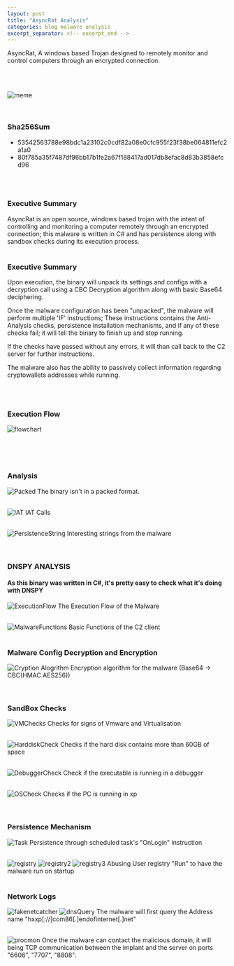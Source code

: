 ```yaml
---
layout: post
title: "AsyncRat Analysis"
categories: blog malware analysis
excerpt_separator: <!-- excerpt_end -->
---
```

<!-- excerpt_start -->
AsyncRat, A windows based Trojan designed to remotely monitor and control computers through an encrypted connection.
<!-- excerpt_end -->
<br>
<br>

![meme](/images/AsyncRat/meme.jpg)

<br>

### Sha256Sum
- 53542563788e98bdc1a23102c0cdf82a08e0cfc955f23f38be064811efc2a1a0
- 80f785a35f7487df96bb17b1fe2a67f188417ad017db8efac8d83b3858efcd96
<br>
<br>

### Executive Summary
AsyncRat is an open source, windows based trojan with the intent of controlling and monitoring a computer remotely through an encrypted connection; this malware is written in C#
and has persistence along with sandbox checks during its execution process.
<br>
<br>

### Executive Summary
Upon execution, the binary will unpack its settings and configs with a decryption call using a CBC Decryption algorithm along with basic Base64 deciphering.
<br>

Once the malware configuration has been "unpacked", the malware will perform multiple 'IF' instructions;
These instructions contains the Anti-Analysis checks, persistence installation mechanisms, and if any of these checks fail;
it will tell the binary to finish up and stop running.
<br>

If the checks have passed without any errors, it will than call back to the C2 server for further instructions. <br>

The malware also has the ability to passively collect information regarding cryptowallets addresses while running.

<br>
<br>

### Execution Flow
![flowchart](/images/AsyncRat/Flow.png)

<br>
<br>
<br>

### Analysis
![Packed](/images/AsyncRat/NotPacked.png)
The binary isn't in a packed format.
<br>
<br>

![IAT](/images/AsyncRat/IAT.png)
IAT Calls
<br>
<br>

![PersistenceString](/images/AsyncRat/MoreChecksAndPersistence.png)
Interesting strings from the malware
<br>
<br>
<br>

### DNSPY ANALYSIS
#### As this binary was written in C#, it's pretty easy to check what it's doing with DNSPY
![ExecutionFlow](/images/AsyncRat/ExecutionFlow.png)
The Execution Flow of the Malware
<br>
<br>

![MalwareFunctions](/images/AsyncRat/Functions.png)
Basic Functions of the C2 client
<br>
<br>

### Malware Config Decryption and Encryption
![Cryption Alogrithm](/images/AsyncRat/Encryption.png)
Encryption algorithm for the malware (Base64 -> CBC(HMAC AES256))
<br>
<br>
<br>

### SandBox Checks
![VMChecks](/images/AsyncRat/VMCheck.png)
Checks for signs of Vmware and Virtualisation
<br>
<br>

![HarddiskCheck](/images/AsyncRat/60GBHDDCHeck.png)
Checks if the hard disk contains more than 60GB of space
<br>
<br>

![DebuggerCheck](/images/AsyncRat/DebuggerCheck.png)
Check if the executable is running in a debugger
<br>
<br>

![OSCheck](/images/AsyncRat/OSCheck.png)
Checks if the PC is running in xp
<br>
<br>
<br>

### Persistence Mechanism
![Task](/images/AsyncRat/scheduledtaskpersist.png)
Persistence through scheduled task's "OnLogin" instruction
<br>
<br>

![registry](/images/AsyncRat/RunRegistryAbuse.png)
![registry2](/images/AsyncRat/RunPersist.png)
![registry3](/images/AsyncRat/RunPersist2.png)
Abusing User registry "Run" to have the malware run on startup
<br>
<br>

### Network Logs
![fakenetcatcher](/images/AsyncRat/C2Callback.png)
![dnsQuery](/images/AsyncRat/WiresharkRequest.png)
The malware will first query the Address name "hxxp[://]com86[.]endofinternet[.]net"
<br>
<br>

![procmon](/images/AsyncRat/procmonTCP.png)
Once the malware can contact the malicious domain, it will being TCP communication between the implant and the server on ports "6606", "7707", "8808".
<br>
<br>





